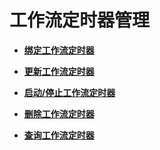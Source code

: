 # 工作流定时器管理<a name="ZH-CN_TOPIC_0115410458"></a>

-   **[绑定工作流定时器](绑定工作流定时器.md)**  

-   **[更新工作流定时器](更新工作流定时器.md)**  

-   **[启动/停止工作流定时器](启动-停止工作流定时器.md)**  

-   **[删除工作流定时器](删除工作流定时器.md)**  

-   **[查询工作流定时器](查询工作流定时器.md)**  


